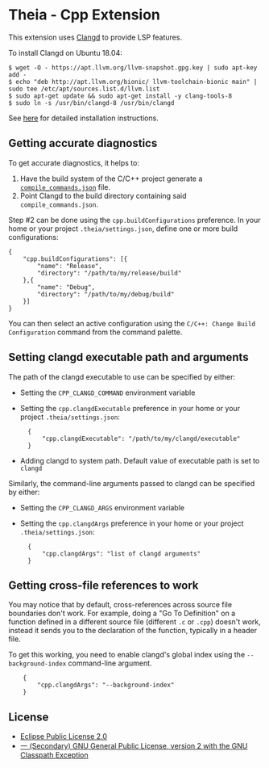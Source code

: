 # Theia - Cpp Extension

This extension uses [Clangd](https://clang.llvm.org/extra/clangd.html) to
provide LSP features.

To install Clangd on Ubuntu 18.04:

    $ wget -O - https://apt.llvm.org/llvm-snapshot.gpg.key | sudo apt-key add -
    $ echo "deb http://apt.llvm.org/bionic/ llvm-toolchain-bionic main" | sudo tee /etc/apt/sources.list.d/llvm.list
    $ sudo apt-get update && sudo apt-get install -y clang-tools-8
    $ sudo ln -s /usr/bin/clangd-8 /usr/bin/clangd

See [here](https://clang.llvm.org/extra/clangd.html#id4) for detailed
installation instructions.

## Getting accurate diagnostics

To get accurate diagnostics, it helps to:

1. Have the build system of the C/C++ project generate a
   [`compile_commands.json`](https://clang.llvm.org/docs/JSONCompilationDatabase.html)
   file.
2. Point Clangd to the build directory containing said `compile_commands.json`.

Step \#2 can be done using the `cpp.buildConfigurations` preference. In your
home or your project `.theia/settings.json`, define one or more build
configurations:

    {
        "cpp.buildConfigurations": [{
            "name": "Release",
            "directory": "/path/to/my/release/build"
        },{
            "name": "Debug",
            "directory": "/path/to/my/debug/build"
        }]
    }

You can then select an active configuration using the `C/C++: Change Build
Configuration` command from the command palette.

## Setting clangd executable path and arguments

The path of the clangd executable to use can be specified by either:

- Setting the `CPP_CLANGD_COMMAND` environment variable
- Setting the `cpp.clangdExecutable` preference in your home or your project
  `.theia/settings.json`:

        {
            "cpp.clangdExecutable": "/path/to/my/clangd/executable"
        }

- Adding clangd to system path. Default value of executable path is set to
  `clangd`

Similarly, the command-line arguments passed to clangd can be specified by
either:

- Setting the `CPP_CLANGD_ARGS` environment variable
- Setting the `cpp.clangdArgs` preference in your home or your project
  `.theia/settings.json`:

        {
            "cpp.clangdArgs": "list of clangd arguments"
        }

## Getting cross-file references to work

You may notice that by default, cross-references across source file boundaries
don't work.  For example, doing a "Go To Definition" on a function defined in a
different source file (different `.c` or `.cpp`) doesn't work, instead it sends
you to the declaration of the function, typically in a header file.

To get this working, you need to enable clangd's global index using the
`--background-index` command-line argument.

        {
            "cpp.clangdArgs": "--background-index"
        }

## License
- [Eclipse Public License 2.0](http://www.eclipse.org/legal/epl-2.0/)
- [一 (Secondary) GNU General Public License, version 2 with the GNU Classpath Exception](https://projects.eclipse.org/license/secondary-gpl-2.0-cp)
